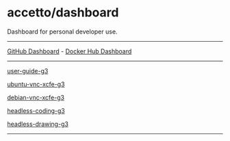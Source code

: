 # accetto/dashboard

Dashboard for personal developer use.

***

[GitHub Dashboard][GitHub Dashboard] - [Docker Hub Dashboard][Docker Hub Dashboard]

***

[user-guide-g3][user-guide-g3]

[ubuntu-vnc-xcfe-g3][ubuntu-vnc-xcfe-g3]

<!-- ![badge-github-workflow-dockerhub-autobuild-ubuntu-vnc-xcfe-g3][badge-github-workflow-dockerhub-autobuild-ubuntu-vnc-xcfe-g3] -->
<!-- ![badge-github-workflow-dockerhub-post-push-ubuntu-vnc-xcfe-g3][badge-github-workflow-dockerhub-post-push-ubuntu-vnc-xcfe-g3] -->

[debian-vnc-xcfe-g3][debian-vnc-xcfe-g3]

<!-- ![badge-github-workflow-dockerhub-autobuild-debian-vnc-xcfe-g3][badge-github-workflow-dockerhub-autobuild-debian-vnc-xcfe-g3] -->
<!-- ![badge-github-workflow-dockerhub-post-push-debian-vnc-xcfe-g3][badge-github-workflow-dockerhub-post-push-debian-vnc-xcfe-g3] -->

[headless-coding-g3][headless-coding-g3]

<!-- ![badge-github-workflow-dockerhub-autobuild-headless-coding-g3][badge-github-workflow-dockerhub-autobuild-headless-coding-g3] -->
<!-- ![badge-github-workflow-dockerhub-post-push-headless-coding-g3][badge-github-workflow-dockerhub-post-push-headless-coding-g3] -->

[headless-drawing-g3][headless-drawing-g3]

<!-- ![badge-github-workflow-dockerhub-autobuild-headless-drawing-g3][badge-github-workflow-dockerhub-autobuild-headless-drawing-g3] -->
<!-- ![badge-github-workflow-dockerhub-post-push-headless-drawing-g3][badge-github-workflow-dockerhub-post-push-headless-drawing-g3] -->

***

<!-- dashboards -->

[GitHub Dashboard]: https://github.com/accetto/dashboard/blob/master/github-dashboard.md

[Docker Hub Dashboard]: https://github.com/accetto/dashboard/blob/master/dockerhub-dashboard.md

<!-- ubuntu-vnc-xfce-g3 -->

[user-guide-g3]: https://accetto.github.io/user-guide-g3/

[ubuntu-vnc-xcfe-g3]: https://github.com/accetto/ubuntu-vnc-xfce-g3

[badge-github-workflow-dockerhub-autobuild-ubuntu-vnc-xcfe-g3]: https://github.com/accetto/ubuntu-vnc-xfce-g3/workflows/dockerhub-autobuild/badge.svg

[badge-github-workflow-dockerhub-post-push-ubuntu-vnc-xcfe-g3]: https://github.com/accetto/ubuntu-vnc-xfce-g3/workflows/dockerhub-post-push/badge.svg

<!-- debian-vnc-xfce-g3 -->

[debian-vnc-xcfe-g3]: https://github.com/accetto/debian-vnc-xfce-g3

[badge-github-workflow-dockerhub-autobuild-debian-vnc-xcfe-g3]: https://github.com/accetto/debian-vnc-xfce-g3/workflows/dockerhub-autobuild/badge.svg

[badge-github-workflow-dockerhub-post-push-debian-vnc-xcfe-g3]: https://github.com/accetto/debian-vnc-xfce-g3/workflows/dockerhub-post-push/badge.svg

<!-- headless-coding-g3 -->

[headless-coding-g3]: https://github.com/accetto/headless-coding-g3

[badge-github-workflow-dockerhub-autobuild-headless-coding-g3]: https://github.com/accetto/headless-coding-g3/workflows/dockerhub-autobuild/badge.svg

[badge-github-workflow-dockerhub-post-push-headless-coding-g3]: https://github.com/accetto/headless-coding-g3/workflows/dockerhub-post-push/badge.svg

<!-- headless-drawing-g3 -->

[headless-drawing-g3]: https://github.com/accetto/headless-drawing-g3

[badge-github-workflow-dockerhub-autobuild-headless-drawing-g3]: https://github.com/accetto/headless-drawing-g3/workflows/dockerhub-autobuild/badge.svg

[badge-github-workflow-dockerhub-post-push-headless-drawing-g3]: https://github.com/accetto/headless-drawing-g3/workflows/dockerhub-post-push/badge.svg
